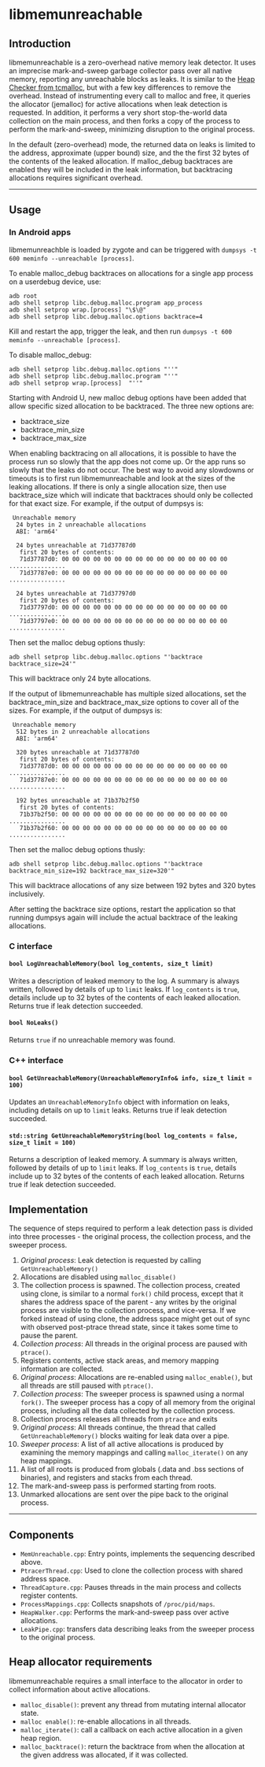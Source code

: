 libmemunreachable
================

Introduction
--------------
libmemunreachable is a zero-overhead native memory leak detector.  It uses an imprecise mark-and-sweep garbage collector pass over all native memory, reporting any unreachable blocks as leaks.  It is similar to the [Heap Checker from tcmalloc](http://htmlpreview.github.io/?https://github.com/gperftools/gperftools/blob/master/doc/heap_checker.html), but with a few key differences to remove the overhead.  Instead of instrumenting every call to malloc and free, it queries the allocator (jemalloc) for active allocations when leak detection is requested.  In addition, it performs a very short stop-the-world data collection on the main process, and then forks a copy of the process to perform the mark-and-sweep, minimizing disruption to the original process.

In the default (zero-overhead) mode, the returned data on leaks is limited to the address, approximate (upper bound) size, and the the first 32 bytes of the contents of the leaked allocation.  If malloc_debug backtraces are enabled they will be included in the leak information, but backtracing allocations requires significant overhead.

----------

Usage
-------

### In Android apps ###

libmemunreachble is loaded by zygote and can be triggered with `dumpsys -t 600 meminfo --unreachable [process]`.

To enable malloc\_debug backtraces on allocations for a single app process on a userdebug device, use:
```
adb root
adb shell setprop libc.debug.malloc.program app_process
adb shell setprop wrap.[process] "\$\@"
adb shell setprop libc.debug.malloc.options backtrace=4
```

Kill and restart the app, trigger the leak, and then run `dumpsys -t 600 meminfo --unreachable [process]`.

To disable malloc\_debug:
```
adb shell setprop libc.debug.malloc.options "''"
adb shell setprop libc.debug.malloc.program "''"
adb shell setprop wrap.[process]  "''"
```

Starting with Android U, new malloc debug options have been added
that allow specific sized allocation to be backtraced. The three
new options are:

- backtrace\_size
- backtrace\_min\_size
- backtrace\_max\_size

When enabling backtracing on all allocations, it is possible to have
the process run so slowly that the app does not come up. Or the app
runs so slowly that the leaks do not occur. The best way to avoid any
slowdowns or timeouts is to first run libmemunreachable and look at
the sizes of the leaking allocations. If there is only a single
allocation size, then use backtrace\_size which will indicate that
backtraces should only be collected for that exact size. For example,
if the output of dumpsys is:

```
 Unreachable memory
  24 bytes in 2 unreachable allocations
  ABI: 'arm64'

  24 bytes unreachable at 71d37787d0
   first 20 bytes of contents:
   71d37787d0: 00 00 00 00 00 00 00 00 00 00 00 00 00 00 00 00 ................
   71d37787e0: 00 00 00 00 00 00 00 00 00 00 00 00 00 00 00 00 ................

  24 bytes unreachable at 71d37797d0
   first 20 bytes of contents:
   71d37797d0: 00 00 00 00 00 00 00 00 00 00 00 00 00 00 00 00 ................
   71d37797e0: 00 00 00 00 00 00 00 00 00 00 00 00 00 00 00 00 ................
```

Then set the malloc debug options thusly:

```
adb shell setprop libc.debug.malloc.options "'backtrace backtrace_size=24'"
```

This will backtrace only 24 byte allocations.

If the output of libmemunreachable has multiple sized allocations, set
the backtrace\_min\_size and backtrace\_max\_size options to cover all
of the sizes. For example, if the output of dumpsys is:

```
 Unreachable memory
  512 bytes in 2 unreachable allocations
  ABI: 'arm64'

  320 bytes unreachable at 71d37787d0
   first 20 bytes of contents:
   71d37787d0: 00 00 00 00 00 00 00 00 00 00 00 00 00 00 00 00 ................
   71d37787e0: 00 00 00 00 00 00 00 00 00 00 00 00 00 00 00 00 ................

  192 bytes unreachable at 71b37b2f50
   first 20 bytes of contents:
   71b37b2f50: 00 00 00 00 00 00 00 00 00 00 00 00 00 00 00 00 ................
   71b37b2f60: 00 00 00 00 00 00 00 00 00 00 00 00 00 00 00 00 ................
```

Then set the malloc debug options thusly:

```
adb shell setprop libc.debug.malloc.options "'backtrace backtrace_min_size=192 backtrace_max_size=320'"
```

This will backtrace allocations of any size between 192 bytes and 320 bytes
inclusively.

After setting the backtrace size options, restart the application so
that running dumpsys again will include the actual backtrace of the
leaking allocations.

### C interface ###

#### `bool LogUnreachableMemory(bool log_contents, size_t limit)` ####
Writes a description of leaked memory to the log.  A summary is always written, followed by details of up to `limit` leaks.  If `log_contents` is `true`, details include up to 32 bytes of the contents of each leaked allocation.
Returns true if leak detection succeeded.

#### `bool NoLeaks()` ####
Returns `true` if no unreachable memory was found.

### C++ interface ###

#### `bool GetUnreachableMemory(UnreachableMemoryInfo& info, size_t limit = 100)` ####
Updates an `UnreachableMemoryInfo` object with information on leaks, including details on up to `limit` leaks.  Returns true if leak detection succeeded.

#### `std::string GetUnreachableMemoryString(bool log_contents = false, size_t limit = 100)` ####
Returns a description of leaked memory.  A summary is always written, followed by details of up to `limit` leaks.  If `log_contents` is `true`, details include up to 32 bytes of the contents of each leaked allocation.
Returns true if leak detection succeeded.

Implementation
-------------------
The sequence of steps required to perform a leak detection pass is divided into three processes - the original process, the collection process, and the sweeper process.

 1. *Original process*: Leak detection is requested by calling `GetUnreachableMemory()`
 2. Allocations are disabled using `malloc_disable()`
 3. The collection process is spawned.  The collection process, created using clone, is similar to a normal `fork()` child process, except that it shares the address space of the parent - any writes by the original process are visible to the collection process, and vice-versa. If we forked instead of using clone, the address space might get out of sync with observed post-ptrace thread state, since it takes some time to pause the parent.
 4. *Collection process*: All threads in the original process are paused with `ptrace()`.
 5. Registers contents, active stack areas, and memory mapping information are collected.
 6. *Original process*: Allocations are re-enabled using `malloc_enable()`, but all threads are still paused with `ptrace()`.
 7. *Collection process*: The sweeper process is spawned using a normal `fork()`.  The sweeper process has a copy of all memory from the original process, including all the data collected by the collection process.
 8. Collection process releases all threads from `ptrace` and exits
 9. *Original process*: All threads continue, the thread that called `GetUnreachableMemory()` blocks waiting for leak data over a pipe.
 10. *Sweeper process*: A list of all active allocations is produced by examining the memory mappings and calling `malloc_iterate()` on any heap mappings.
 11. A list of all roots is produced from globals (.data and .bss sections of binaries), and registers and stacks from each thread.
 12. The mark-and-sweep pass is performed starting from roots.
 13. Unmarked allocations are sent over the pipe back to the original process.

----------


Components
---------------
- `MemUnreachable.cpp`: Entry points, implements the sequencing described above.
- `PtracerThread.cpp`: Used to clone the collection process with shared address space.
- `ThreadCapture.cpp`: Pauses threads in the main process and collects register contents.
- `ProcessMappings.cpp`: Collects snapshots of `/proc/pid/maps`.
- `HeapWalker.cpp`: Performs the mark-and-sweep pass over active allocations.
- `LeakPipe.cpp`: transfers data describing leaks from the sweeper process to the original process.


Heap allocator requirements
----------------------------------
libmemunreachable requires a small interface to the allocator in order to collect information about active allocations.

 - `malloc_disable()`: prevent any thread from mutating internal allocator state.
 - `malloc enable()`: re-enable allocations in all threads.
 - `malloc_iterate()`: call a callback on each active allocation in a given heap region.
 - `malloc_backtrace()`: return the backtrace from when the allocation at the given address was allocated, if it was collected.
